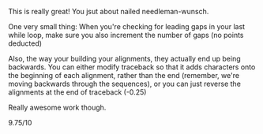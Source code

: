 This is really great! You jsut about nailed needleman-wunsch.

One very small thing: When you're checking for leading gaps in your last while loop, make sure you also increment the number of gaps (no points deducted)

Also, the way your building your alignments, they actually end up being backwards. You can either modify traceback so that it adds characters onto the beginning of each alignment, rather than the end (remember, we're moving backwards through the sequences), or you can just reverse the alignments at the end of traceback (-0.25)

Really awesome work though.

9.75/10
